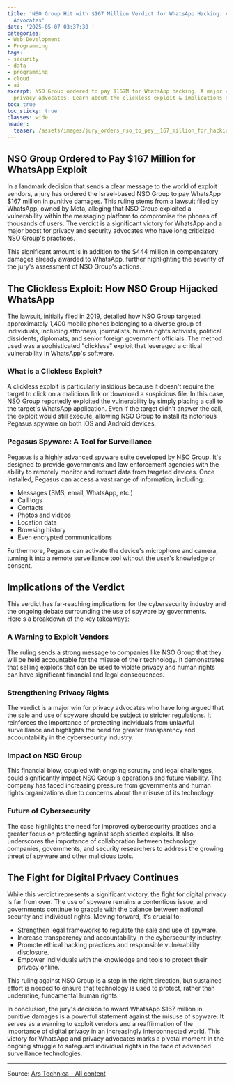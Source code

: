 ```yaml
---
title: 'NSO Group Hit with $167 Million Verdict for WhatsApp Hacking: A Win for Privacy
  Advocates'
date: '2025-05-07 03:37:30 '
categories:
- Web Development
- Programming
tags:
- security
- data
- programming
- cloud
- ai
excerpt: NSO Group ordered to pay $167M for WhatsApp hacking. A major victory for
  privacy advocates. Learn about the clickless exploit & implications of the verdict.
toc: true
toc_sticky: true
classes: wide
header:
  teaser: /assets/images/jury_orders_nso_to_pay__167_million_for_hacking_wh_20250507033730.jpg
---
```


## NSO Group Ordered to Pay $167 Million for WhatsApp Exploit

In a landmark decision that sends a clear message to the world of exploit vendors, a jury has ordered the Israel-based NSO Group to pay WhatsApp $167 million in punitive damages. This ruling stems from a lawsuit filed by WhatsApp, owned by Meta, alleging that NSO Group exploited a vulnerability within the messaging platform to compromise the phones of thousands of users. The verdict is a significant victory for WhatsApp and a major boost for privacy and security advocates who have long criticized NSO Group's practices.

This significant amount is in addition to the $444 million in compensatory damages already awarded to WhatsApp, further highlighting the severity of the jury's assessment of NSO Group's actions.

## The Clickless Exploit: How NSO Group Hijacked WhatsApp

The lawsuit, initially filed in 2019, detailed how NSO Group targeted approximately 1,400 mobile phones belonging to a diverse group of individuals, including attorneys, journalists, human rights activists, political dissidents, diplomats, and senior foreign government officials. The method used was a sophisticated "clickless" exploit that leveraged a critical vulnerability in WhatsApp's software.

### What is a Clickless Exploit?

A clickless exploit is particularly insidious because it doesn't require the target to click on a malicious link or download a suspicious file. In this case, NSO Group reportedly exploited the vulnerability by simply placing a call to the target's WhatsApp application. Even if the target didn't answer the call, the exploit would still execute, allowing NSO Group to install its notorious Pegasus spyware on both iOS and Android devices.

### Pegasus Spyware: A Tool for Surveillance

Pegasus is a highly advanced spyware suite developed by NSO Group. It's designed to provide governments and law enforcement agencies with the ability to remotely monitor and extract data from targeted devices. Once installed, Pegasus can access a vast range of information, including:

*   Messages (SMS, email, WhatsApp, etc.)
*   Call logs
*   Contacts
*   Photos and videos
*   Location data
*   Browsing history
*   Even encrypted communications

Furthermore, Pegasus can activate the device's microphone and camera, turning it into a remote surveillance tool without the user's knowledge or consent.

## Implications of the Verdict

This verdict has far-reaching implications for the cybersecurity industry and the ongoing debate surrounding the use of spyware by governments. Here's a breakdown of the key takeaways:

### A Warning to Exploit Vendors

The ruling sends a strong message to companies like NSO Group that they will be held accountable for the misuse of their technology. It demonstrates that selling exploits that can be used to violate privacy and human rights can have significant financial and legal consequences.

### Strengthening Privacy Rights

The verdict is a major win for privacy advocates who have long argued that the sale and use of spyware should be subject to stricter regulations. It reinforces the importance of protecting individuals from unlawful surveillance and highlights the need for greater transparency and accountability in the cybersecurity industry.

### Impact on NSO Group

This financial blow, coupled with ongoing scrutiny and legal challenges, could significantly impact NSO Group's operations and future viability. The company has faced increasing pressure from governments and human rights organizations due to concerns about the misuse of its technology.

### Future of Cybersecurity

The case highlights the need for improved cybersecurity practices and a greater focus on protecting against sophisticated exploits. It also underscores the importance of collaboration between technology companies, governments, and security researchers to address the growing threat of spyware and other malicious tools.

## The Fight for Digital Privacy Continues

While this verdict represents a significant victory, the fight for digital privacy is far from over. The use of spyware remains a contentious issue, and governments continue to grapple with the balance between national security and individual rights. Moving forward, it's crucial to:

*   Strengthen legal frameworks to regulate the sale and use of spyware.
*   Increase transparency and accountability in the cybersecurity industry.
*   Promote ethical hacking practices and responsible vulnerability disclosure.
*   Empower individuals with the knowledge and tools to protect their privacy online.

This ruling against NSO Group is a step in the right direction, but sustained effort is needed to ensure that technology is used to protect, rather than undermine, fundamental human rights.

In conclusion, the jury's decision to award WhatsApp $167 million in punitive damages is a powerful statement against the misuse of spyware. It serves as a warning to exploit vendors and a reaffirmation of the importance of digital privacy in an increasingly interconnected world. This victory for WhatsApp and privacy advocates marks a pivotal moment in the ongoing struggle to safeguard individual rights in the face of advanced surveillance technologies.

---

Source: [Ars Technica - All content](https://arstechnica.com/security/2025/05/jury-orders-nso-to-pay-167-million-for-hacking-whatsapp-users/)